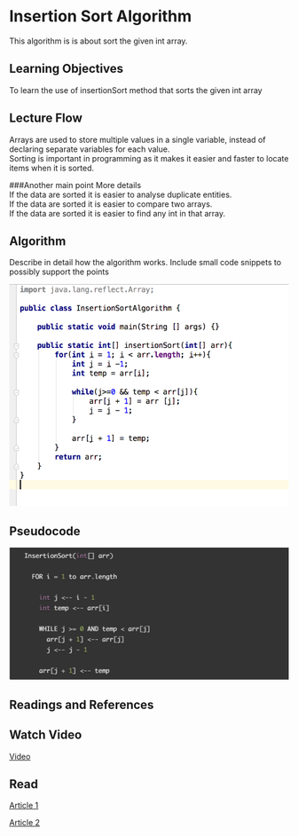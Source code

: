 # Insertion Sort Algorithm
This algorithm is is about sort the given int array.

## Learning Objectives
To learn the use of insertionSort method that sorts the given int array

## Lecture Flow
Arrays are used to store multiple values in a single variable, instead of declaring separate variables for each value. <br/>
Sorting is important in programming as it makes it  easier and faster to locate items when it is sorted.
   
###Another main point
More details<br/>
If the data are sorted it is easier to analyse duplicate entities. <br/>
If the data are sorted it is easier to compare two arrays. <br/>
If the data are sorted it is easier to find any int in that array. <br/>

## Algorithm
Describe in detail how the algorithm works. Include small code snippets to possibly support the points

![code snippet](../images/codeSnip.png)

## Pseudocode
![Pseudocode](../images/pseudocode.png) <br/>

## Readings and References
## Watch Video
[Video](https://www.youtube.com/watch?v=i-SKeOcBwko)

## Read
[Article 1](https://www.interviewbit.com/tutorial/insertion-sort-algorithm/)

[Article 2](https://www.cs.cmu.edu/~adamchik/15-121/lectures/Sorting%20Algorithms/sorting.html)
